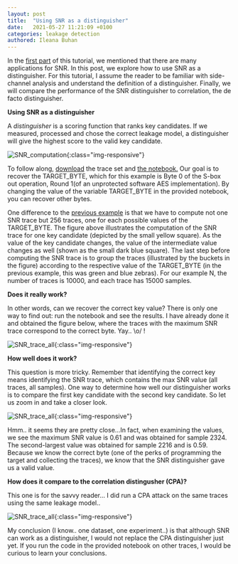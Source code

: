 ```yaml
---
layout: post
title:  "Using SNR as a distinguisher"
date:   2021-05-27 11:21:09 +0100
categories: leakage detection
authored: Ileana Buhan
---
```




In the [first part](https://ileanabuhan.github.io/general/2021/05/07/SNR-tutorial.html) of this tutorial, we mentioned that there are many applications for SNR. In this post, we explore how to use SNR as a distinguisher. For this tutorial, I assume the reader to be familiar with side-channel analysis and understand the definition of a distinguisher.  Finally, we will compare the performance of the SNR distinguisher to correlation, the de facto distinguisher. 

**Using SNR as a distinguisher**

A *distinguisher* is a scoring function that ranks key candidates. If we measured, processed and chose the correct leakage model, a distinguisher will give the highest score to the valid key candidate.

![SNR_computation]({{site.url}}/assets/img/post_05_27/SNR_computation.png){:class="img-responsive"}

To follow along, [download](https://zenodo.org/record/4742593#.YK8drmYzYUo) the trace set and [the notebook.](https://github.com/ileanabuhan/LeakageAssessment/blob/main/SNR-as-distingusher.ipynb) Our goal is to recover the TARGET_BYTE, which for this example is Byte 0 of the S-box out operation, Round 1(of an unprotected software AES implementation). By changing the value of the variable TARGET_BYTE in the provided notebook, you can recover other bytes. 

One difference to the [previous example](https://ileanabuhan.github.io/general/2021/05/07/SNR-tutorial.html) is that we have to compute not one SNR trace but 256 traces, one for each possible values of the TARGET_BYTE. The figure above illustrates the computation of the SNR trace for one key candidate (depicted by the small yellow square). As the value of the key candidate changes, the value of the intermediate value changes as well (shown as the small dark blue square). The last step before computing the SNR trace is to group the traces (illustrated by the buckets in the figure) according to the respective value of the TARGET_BYTE (in the previous example, this was green and blue zebras). For our example N, the number of traces is 10000, and each trace has 15000 samples. 

**Does it really work?**

In other words, can we recover the correct key value? There is only one way to find out: run the notebook and see the results.  I have already done it and obtained the figure below, where the traces with the maximum SNR trace correspond to the correct byte. Yay.. \o/ !

![SNR_trace_all]({{site.url}}/assets/img/post_05_27/SNR_all_trace.png){:class="img-responsive"}

**How well does it work?**

This question is more tricky. Remember that identifying the correct key means identifying the SNR trace, which contains the max SNR value (all traces, all samples). One way to determine how well our distinguisher works is to compare the first key candidate with the second key candidate. So let us zoom in and take a closer look.

![SNR_trace_all]({{site.url}}/assets/img/post_05_27/SNR_top_2.png){:class="img-responsive"}

 Hmm.. it seems they are pretty close...In fact, when examining the values, we see the maximum SNR value is 0.61 and was obtained for sample 2324. The second-largest value was obtained for sample 2216 and is 0.59. Because we know the correct byte (one of the perks of programming the target and collecting the traces), we know that the SNR distinguisher gave us a valid value. 

**How does it compare to the correlation distingusher (CPA)?**

This one is for the savvy reader... I did run a CPA attack on the same traces using the same leakage model..

![SNR_trace_all]({{site.url}}/assets/img/post_05_27/Correlation_all.png){:class="img-responsive"}

My conclusion (I know.. one dataset, one experiment..) is that although SNR can work as a distinguisher, I would not replace the CPA distinguisher just yet. If you run the code in the provided notebook on other traces, I would be curious to learn your conclusions. 



